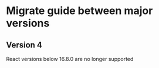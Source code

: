 # Migrate guide between major versions

## Version 4
React versions below 16.8.0 are no longer supported
